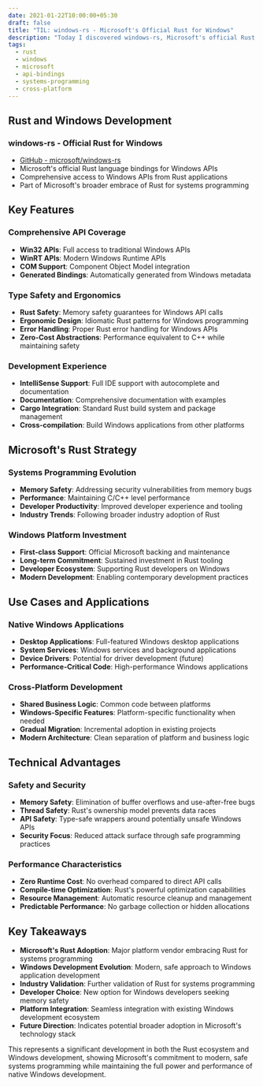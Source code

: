 ```yaml
---
date: 2021-01-22T10:00:00+05:30
draft: false
title: "TIL: windows-rs - Microsoft's Official Rust for Windows"
description: "Today I discovered windows-rs, Microsoft's official Rust language bindings for Windows APIs, enabling native Windows development with Rust."
tags:
  - rust
  - windows
  - microsoft
  - api-bindings
  - systems-programming
  - cross-platform
---
```


## Rust and Windows Development

### windows-rs - Official Rust for Windows
- [GitHub - microsoft/windows-rs](https://github.com/microsoft/windows-rs)
- Microsoft's official Rust language bindings for Windows APIs
- Comprehensive access to Windows APIs from Rust applications
- Part of Microsoft's broader embrace of Rust for systems programming

## Key Features

### Comprehensive API Coverage
- **Win32 APIs**: Full access to traditional Windows APIs
- **WinRT APIs**: Modern Windows Runtime APIs
- **COM Support**: Component Object Model integration
- **Generated Bindings**: Automatically generated from Windows metadata

### Type Safety and Ergonomics
- **Rust Safety**: Memory safety guarantees for Windows API calls
- **Ergonomic Design**: Idiomatic Rust patterns for Windows programming
- **Error Handling**: Proper Rust error handling for Windows APIs
- **Zero-Cost Abstractions**: Performance equivalent to C++ while maintaining safety

### Development Experience
- **IntelliSense Support**: Full IDE support with autocomplete and documentation
- **Documentation**: Comprehensive documentation with examples
- **Cargo Integration**: Standard Rust build system and package management
- **Cross-compilation**: Build Windows applications from other platforms

## Microsoft's Rust Strategy

### Systems Programming Evolution
- **Memory Safety**: Addressing security vulnerabilities from memory bugs
- **Performance**: Maintaining C/C++ level performance
- **Developer Productivity**: Improved developer experience and tooling
- **Industry Trends**: Following broader industry adoption of Rust

### Windows Platform Investment
- **First-class Support**: Official Microsoft backing and maintenance
- **Long-term Commitment**: Sustained investment in Rust tooling
- **Developer Ecosystem**: Supporting Rust developers on Windows
- **Modern Development**: Enabling contemporary development practices

## Use Cases and Applications

### Native Windows Applications
- **Desktop Applications**: Full-featured Windows desktop applications
- **System Services**: Windows services and background applications
- **Device Drivers**: Potential for driver development (future)
- **Performance-Critical Code**: High-performance Windows applications

### Cross-Platform Development
- **Shared Business Logic**: Common code between platforms
- **Windows-Specific Features**: Platform-specific functionality when needed
- **Gradual Migration**: Incremental adoption in existing projects
- **Modern Architecture**: Clean separation of platform and business logic

## Technical Advantages

### Safety and Security
- **Memory Safety**: Elimination of buffer overflows and use-after-free bugs
- **Thread Safety**: Rust's ownership model prevents data races
- **API Safety**: Type-safe wrappers around potentially unsafe Windows APIs
- **Security Focus**: Reduced attack surface through safe programming practices

### Performance Characteristics
- **Zero Runtime Cost**: No overhead compared to direct API calls
- **Compile-time Optimization**: Rust's powerful optimization capabilities
- **Resource Management**: Automatic resource cleanup and management
- **Predictable Performance**: No garbage collection or hidden allocations

## Key Takeaways

- **Microsoft's Rust Adoption**: Major platform vendor embracing Rust for systems programming
- **Windows Development Evolution**: Modern, safe approach to Windows application development
- **Industry Validation**: Further validation of Rust for systems programming
- **Developer Choice**: New option for Windows developers seeking memory safety
- **Platform Integration**: Seamless integration with existing Windows development ecosystem
- **Future Direction**: Indicates potential broader adoption in Microsoft's technology stack

This represents a significant development in both the Rust ecosystem and Windows development, showing Microsoft's commitment to modern, safe systems programming while maintaining the full power and performance of native Windows development.